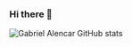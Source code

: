 ### Hi there 👋

![Gabriel Alencar GitHub stats](https://github-readme-stats.vercel.app/api?username=gabrielalencardearaujo&show_icons=true&theme=radical)
